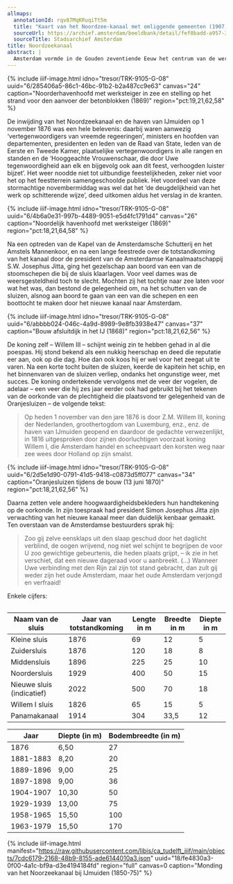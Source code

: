 ```yaml
---
allmaps:
  annotationId: rqv87MqKRuqiTt5m
  title: "Kaart van het Noordzee-kanaal met omliggende gemeenten (1907)"
  sourceUrl: https://archief.amsterdam/beeldbank/detail/fef8badd-a957-380c-ea61-1600e7da1051
  sourceTitle: Stadsarchief Amsterdam
title: Noordzeekanaal
abstract: |
  Amsterdam vormde in de Gouden zeventiende Eeuw het centrum van de wereld of met andere woorden werelds stapelmarkt. De goederen werden heinde en verre in Amsterdam verhandeld. De route via de Zuiderzee verzandde en de schepen werden groter, zeker toen de stoomkracht in opkomst kwam. Veel gemakkelijker zou het zijn om een rechtstreekse verbinding te maken naar de Noordzee. Dat was gemakkelijker gezegd dan gedaan: Noord-Holland zou een eiland worden en de diep in Holland dringende Zuiderzee zou worden verbonden met de Noordzee. Het doorgaven van wat wel genoemd ‘Holland op zijn smalst’ was zeer riskant. De plannen kwamen niet tot uitvoering totdat minister—president Thorbecke de knoop doorhakte. In 1865 werd begonnen met de aanleg van het Noordzeekanaal. In 1876 was het kanaal klaar. Bij Velsen bereikte het de Noordzee. Daar kwamen grote havenhoofden te liggen. De Zuiderzee werd afgedamd met een afsluitdijk waarin sluizen werden gebouwd, de Oranjesluizen. De voor die tijden forse sluizen – in onze ogen was het Noordzeekanaal aanvankelijk nauwelijks meer dan een forse sloot -  waren al gauw te krap. In de loop der tijd is het kanaal herhaaldelijk verbreed en de sluizen vergroot. Steeds kwamen weer de grootste sluizen ter wereld tot stand. De vierde generatie van deze enorme zeesluizen wordt in 2022 geopend. Natuurlijk is ook deze sluis weer enige tijd de grootste ter wereld.
---
```


{% include iiif-image.html idno="tresor/TRK-9105-G-08" uuid="6/285406a5-86c1-46bc-91b2-b2a487cc9e63" canvas="24" caption="Noorderhavenhoofd met werksteiger in zee en stelling op het strand voor den aanvoer der betonblokken (1869)" region="pct:19,21,62,58" %}

De inwijding van het Noordzeekanaal en de haven van IJmuiden op 1 november 1876 was een hele belevenis: daarbij waren aanwezig ‘vertegenwoordigers van vreemde regeeringen’, ministers en hoofden van departementen, presidenten en leden van de Raad van State, leden van de Eerste en Tweede Kamer, plaatselijke vertegenwoordigers in alle rangen en standen en de ‘Hooggeachte Vrouwenschaar, die door Uwe tegenwoordigheid aan elk en bijgevolg ook aan dit feest, verhoogden luister bijzet’. Het weer noodde niet tot uitbundige feestelijkheden, zeker niet voor het op het feestterrein samengeschoolde publiek. Het voordeel van deze stormachtige novembermiddag was wel dat het ‘de deugdelijkheid van het werk op schitterende wijze’, deed uitkomen aldus het verslag in de kranten.

{% include iiif-image.html idno="tresor/TRK-9105-G-08" uuid="6/4b6a0e31-997b-4489-9051-e5d4fc1791d4" canvas="26" caption="Noordelijk havenhoofd met werksteiger (1869)" region="pct:18,21,64,58" %}

Na een optreden van de Kapel van de Amsterdamsche Schutterij en het Amstels Mannenkoor, en na een lange feestrede over de totstandkoming van het kanaal door de president van de Amsterdamse Kanaalmaatschappij S.W. Josephus Jitta, ging het gezelschap aan boord van een van de stoomschepen die bij de sluis klaarlagen. Voor veel dames was de weersgesteldheid toch te slecht. Mochten zij het tochtje naar zee laten voor wat het was, dan bestond de gelegenheid om, na het schutten van de sluizen, alsnog aan boord te gaan van een van die schepen en een boottocht te maken door het nieuwe kanaal naar Amsterdam.

{% include iiif-image.html idno="tresor/TRK-9105-G-08" uuid="6/abbbb024-046c-4a9d-8989-9e8fb3938e47" canvas="37" caption="Bouw afsluitdijk in het IJ (1868)" region="pct:18,21,62,56" %}

De koning zelf – Willem III – schijnt weinig zin te hebben gehad in al die poespas. Hij stond bekend als een nukkig heerschap en deed die reputatie eer aan, ook op die dag. Hoe dan ook koos hij er wel voor het zeegat uit te varen. Na een korte tocht buiten de sluizen, keerde de kapitein het schip, en het binnenvaren van de sluizen verliep, ondanks het ongunstige weer, met succes. De koning ondertekende vervolgens met de veer der vogelen, de adelaar – een veer die hij zes jaar eerder ook had gebruikt bij het tekenen van de oorkonde van de plechtigheid die plaatsvond ter gelegenheid van de Oranjesluizen – de volgende tekst:

> Op heden 1 november van den jare 1876 is door Z.M. Willem III, koning der Nederlanden, groothertogdom van Luxemburg, enz., enz. de haven van IJmuiden geopend en daardoor de gedachte verwezenlijkt, in 1816 uitgesproken door zijnen doorluchtigen voorzaat koning Willem I, die Amsterdam handel en scheepvaart den korsten weg naar zee wees door Holland op zijn smalst.

{% include iiif-image.html idno="tresor/TRK-9105-G-08" uuid="6/2d5e1d90-0791-41d5-9418-c0873d5ff077" canvas="34" caption="Oranjesluizen tijdens de bouw (13 juni 1870)" region="pct:18,21,62,56" %}

Daarna zetten vele andere hoogwaardigheidsbekleders hun handtekening op de oorkonde. In zijn toespraak had president Simon Josephus Jitta zijn verwachting van het nieuwe kanaal meer dan duidelijk kenbaar gemaakt. Ten overstaan van de Amsterdamse bestuurders sprak hij:

> Zoo gij zelve eensklaps uit den slaap geschud door het daglicht verblind, de oogen wrijvend, nog niet wel schijnt te begrijpen de voor U zoo gewichtige gebeurtenis, die heden plaats grijpt, – ik zie in het verschiet, dat een nieuwe dageraad voor u aanbreekt. (…) Wanneer Uwe verbinding met den Rijn zal zijn tot stand gebracht, dan zult gij weder zijn het oude Amsterdam, maar het oude Amsterdam verjongd en verfraaid!

Enkele cijfers:

<div markdown="1" style="overflow-x: auto;">

|Naam van de sluis|Jaar van totstandkoming|Lengte in m|Breedte in m|Diepte in m|
--- | --- | --- | --- | ---
|Kleine sluis|1876|69|12|5|
|Zuidersluis|1876|120|18|8|
|Middensluis|1896|225|25|10|
|Noordersluis|1929|400|50|15|
|Nieuwe sluis (indicatief)|2022|500|70|18|
|Willem I sluis|1826|65|15|5|
|Panamakanaal|1914|304|33,5|12|

|Jaar|Diepte (in m)|Bodembreedte (in m)|
--- | --- | ---
|1876|6,50|27|
|1881-1883|8,20|20|
|1889-1896|9,00|25|
|1897-1898|9,00|36|
|1904-1907|10,30|50|
|1929-1939|13,00|75|
|1958-1965|15,50|100|
|1963-1979|15,50|170|

{% include iiif-image.html manifest="https://raw.githubusercontent.com/libis/ca_tudelft_iiif/main/objects/7cdc6179-2168-48b9-8155-ade6144010a3.json" uuid="18/fe4830a3-0f00-4a1c-bf9a-d3e4194184fd" region="full" canvas=0 caption="Monding van het Noorzeekanaal bij IJmuiden (1850-75)" %}

</div>